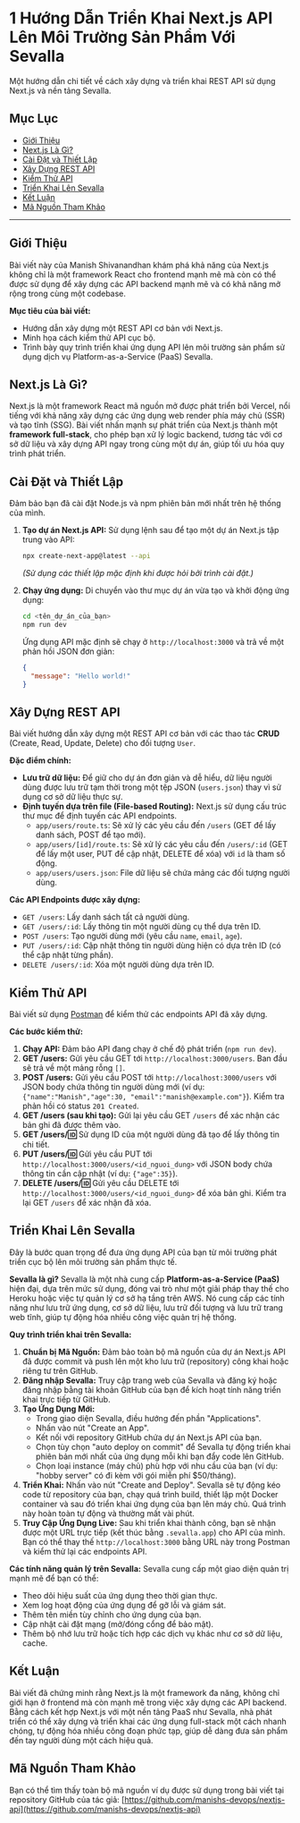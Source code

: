 

# 1 Hướng Dẫn Triển Khai Next.js API Lên Môi Trường Sản Phẩm Với Sevalla

Một hướng dẫn chi tiết về cách xây dựng và triển khai REST API sử dụng Next.js và nền tảng Sevalla.

## Mục Lục

*   [Giới Thiệu](#giới-thiệu)
*   [Next.js Là Gì?](#nextjs-là-gì)
*   [Cài Đặt và Thiết Lập](#cài-đặt-và-thiết-lập)
*   [Xây Dựng REST API](#xây-dựng-rest-api)
*   [Kiểm Thử API](#kiểm-thử-api)
*   [Triển Khai Lên Sevalla](#triển-khai-lên-sevalla)
*   [Kết Luận](#kết-luận)
*   [Mã Nguồn Tham Khảo](#mã-nguồn-tham-khảo)

---

## Giới Thiệu

Bài viết này của Manish Shivanandhan khám phá khả năng của Next.js không chỉ là một framework React cho frontend mạnh mẽ mà còn có thể được sử dụng để xây dựng các API backend mạnh mẽ và có khả năng mở rộng trong cùng một codebase.

**Mục tiêu của bài viết:**
*   Hướng dẫn xây dựng một REST API cơ bản với Next.js.
*   Minh họa cách kiểm thử API cục bộ.
*   Trình bày quy trình triển khai ứng dụng API lên môi trường sản phẩm sử dụng dịch vụ Platform-as-a-Service (PaaS) Sevalla.

## Next.js Là Gì?

Next.js là một framework React mã nguồn mở được phát triển bởi Vercel, nổi tiếng với khả năng xây dựng các ứng dụng web render phía máy chủ (SSR) và tạo tĩnh (SSG). Bài viết nhấn mạnh sự phát triển của Next.js thành một **framework full-stack**, cho phép bạn xử lý logic backend, tương tác với cơ sở dữ liệu và xây dựng API ngay trong cùng một dự án, giúp tối ưu hóa quy trình phát triển.

## Cài Đặt và Thiết Lập

Đảm bảo bạn đã cài đặt Node.js và npm phiên bản mới nhất trên hệ thống của mình.

1.  **Tạo dự án Next.js API:**
    Sử dụng lệnh sau để tạo một dự án Next.js tập trung vào API:
    ```bash
    npx create-next-app@latest --api
    ```
    *(Sử dụng các thiết lập mặc định khi được hỏi bởi trình cài đặt.)*

2.  **Chạy ứng dụng:**
    Di chuyển vào thư mục dự án vừa tạo và khởi động ứng dụng:
    ```bash
    cd <tên_dự_án_của_bạn>
    npm run dev
    ```
    Ứng dụng API mặc định sẽ chạy ở `http://localhost:3000` và trả về một phản hồi JSON đơn giản:
    ```json
    {
      "message": "Hello world!"
    }
    ```

## Xây Dựng REST API

Bài viết hướng dẫn xây dựng một REST API cơ bản với các thao tác **CRUD** (Create, Read, Update, Delete) cho đối tượng `User`.

**Đặc điểm chính:**
*   **Lưu trữ dữ liệu:** Để giữ cho dự án đơn giản và dễ hiểu, dữ liệu người dùng được lưu trữ tạm thời trong một tệp JSON (`users.json`) thay vì sử dụng cơ sở dữ liệu thực sự.
*   **Định tuyến dựa trên file (File-based Routing):** Next.js sử dụng cấu trúc thư mục để định tuyến các API endpoints.
    *   `app/users/route.ts`: Sẽ xử lý các yêu cầu đến `/users` (GET để lấy danh sách, POST để tạo mới).
    *   `app/users/[id]/route.ts`: Sẽ xử lý các yêu cầu đến `/users/:id` (GET để lấy một user, PUT để cập nhật, DELETE để xóa) với `id` là tham số động.
    *   `app/users/users.json`: File dữ liệu sẽ chứa mảng các đối tượng người dùng.

**Các API Endpoints được xây dựng:**
*   `GET /users`: Lấy danh sách tất cả người dùng.
*   `GET /users/:id`: Lấy thông tin một người dùng cụ thể dựa trên ID.
*   `POST /users`: Tạo người dùng mới (yêu cầu `name`, `email`, `age`).
*   `PUT /users/:id`: Cập nhật thông tin người dùng hiện có dựa trên ID (có thể cập nhật từng phần).
*   `DELETE /users/:id`: Xóa một người dùng dựa trên ID.

## Kiểm Thử API

Bài viết sử dụng [Postman](https://www.postman.com/) để kiểm thử các endpoints API đã xây dựng.

**Các bước kiểm thử:**
1.  **Chạy API:** Đảm bảo API đang chạy ở chế độ phát triển (`npm run dev`).
2.  **GET /users:** Gửi yêu cầu GET tới `http://localhost:3000/users`. Ban đầu sẽ trả về một mảng rỗng `[]`.
3.  **POST /users:** Gửi yêu cầu POST tới `http://localhost:3000/users` với JSON body chứa thông tin người dùng mới (ví dụ: `{"name":"Manish","age":30, "email":"manish@example.com"}`). Kiểm tra phản hồi có status `201 Created`.
4.  **GET /users (sau khi tạo):** Gửi lại yêu cầu GET `/users` để xác nhận các bản ghi đã được thêm vào.
5.  **GET /users/:id:** Sử dụng ID của một người dùng đã tạo để lấy thông tin chi tiết.
6.  **PUT /users/:id:** Gửi yêu cầu PUT tới `http://localhost:3000/users/<id_nguoi_dung>` với JSON body chứa thông tin cần cập nhật (ví dụ: `{"age":35}`).
7.  **DELETE /users/:id:** Gửi yêu cầu DELETE tới `http://localhost:3000/users/<id_nguoi_dung>` để xóa bản ghi. Kiểm tra lại GET `/users` để xác nhận đã xóa.

## Triển Khai Lên Sevalla

Đây là bước quan trọng để đưa ứng dụng API của bạn từ môi trường phát triển cục bộ lên môi trường sản phẩm thực tế.

**Sevalla là gì?**
Sevalla là một nhà cung cấp **Platform-as-a-Service (PaaS)** hiện đại, dựa trên mức sử dụng, đóng vai trò như một giải pháp thay thế cho Heroku hoặc việc tự quản lý cơ sở hạ tầng trên AWS. Nó cung cấp các tính năng như lưu trữ ứng dụng, cơ sở dữ liệu, lưu trữ đối tượng và lưu trữ trang web tĩnh, giúp tự động hóa nhiều công việc quản trị hệ thống.

**Quy trình triển khai trên Sevalla:**
1.  **Chuẩn bị Mã Nguồn:** Đảm bảo toàn bộ mã nguồn của dự án Next.js API đã được commit và push lên một kho lưu trữ (repository) công khai hoặc riêng tư trên GitHub.
2.  **Đăng nhập Sevalla:** Truy cập trang web của Sevalla và đăng ký hoặc đăng nhập bằng tài khoản GitHub của bạn để kích hoạt tính năng triển khai trực tiếp từ GitHub.
3.  **Tạo Ứng Dụng Mới:**
    *   Trong giao diện Sevalla, điều hướng đến phần "Applications".
    *   Nhấn vào nút "Create an App".
    *   Kết nối với repository GitHub chứa dự án Next.js API của bạn.
    *   Chọn tùy chọn "auto deploy on commit" để Sevalla tự động triển khai phiên bản mới nhất của ứng dụng mỗi khi bạn đẩy code lên GitHub.
    *   Chọn loại instance (máy chủ) phù hợp với nhu cầu của bạn (ví dụ: "hobby server" có đi kèm với gói miễn phí $50/tháng).
4.  **Triển Khai:** Nhấn vào nút "Create and Deploy". Sevalla sẽ tự động kéo code từ repository của bạn, chạy quá trình build, thiết lập một Docker container và sau đó triển khai ứng dụng của bạn lên máy chủ. Quá trình này hoàn toàn tự động và thường mất vài phút.
5.  **Truy Cập Ứng Dụng Live:** Sau khi triển khai thành công, bạn sẽ nhận được một URL trực tiếp (kết thúc bằng `.sevalla.app`) cho API của mình. Bạn có thể thay thế `http://localhost:3000` bằng URL này trong Postman và kiểm thử lại các endpoints API.

**Các tính năng quản lý trên Sevalla:**
Sevalla cung cấp một giao diện quản trị mạnh mẽ để bạn có thể:
*   Theo dõi hiệu suất của ứng dụng theo thời gian thực.
*   Xem log hoạt động của ứng dụng để gỡ lỗi và giám sát.
*   Thêm tên miền tùy chỉnh cho ứng dụng của bạn.
*   Cập nhật cài đặt mạng (mở/đóng cổng để bảo mật).
*   Thêm bộ nhớ lưu trữ hoặc tích hợp các dịch vụ khác như cơ sở dữ liệu, cache.

## Kết Luận

Bài viết đã chứng minh rằng Next.js là một framework đa năng, không chỉ giới hạn ở frontend mà còn mạnh mẽ trong việc xây dựng các API backend. Bằng cách kết hợp Next.js với một nền tảng PaaS như Sevalla, nhà phát triển có thể xây dựng và triển khai các ứng dụng full-stack một cách nhanh chóng, tự động hóa nhiều công đoạn phức tạp, giúp dễ dàng đưa sản phẩm đến tay người dùng một cách hiệu quả.

## Mã Nguồn Tham Khảo

Bạn có thể tìm thấy toàn bộ mã nguồn ví dụ được sử dụng trong bài viết tại repository GitHub của tác giả:
[https://github.com/manishs-devops/nextjs-api](https://github.com/manishs-devops/nextjs-api)
```